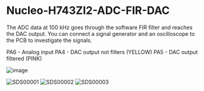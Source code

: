# Nucleo-H743ZI2-ADC-FIR-DAC
The ADC data at 100 kHz goes through the software FIR filter and reaches the DAC output.
You can connect a signal generator and an oscilloscope to the PCB to investigate the signals.

PA6 - Analog input
PA4 - DAC output not filters (YELLOW)
PA5 - DAC output filtered (PINK)

![image](https://github.com/user-attachments/assets/e9628bcb-fa8d-420a-b091-eef1030bedeb)


![SDS00001](https://github.com/user-attachments/assets/98e21103-ed08-4edf-ac5b-41f3add4d3dd)
![SDS00002](https://github.com/user-attachments/assets/9545f0a7-dbd1-49bf-8dcc-b4296a73d2c4)
![SDS00003](https://github.com/user-attachments/assets/a8449411-341e-4590-a622-b62898bf0fcf)
